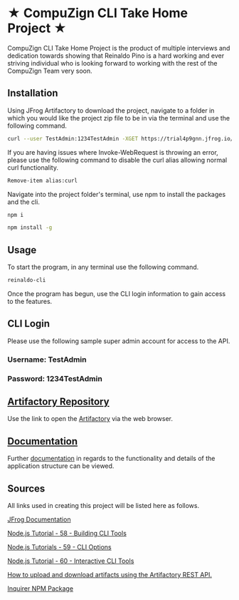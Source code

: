 # ★ CompuZign CLI Take Home Project ★

CompuZign CLI Take Home Project is the product of multiple interviews and dedication towards showing that Reinaldo Pino is a hard working and ever striving individual who is looking forward to working with the rest of the CompuZign Team very soon.

## Installation

Using JFrog Artifactory to download the project, navigate to a folder in which you would like the project zip file to be in via the terminal and use the following command.

```bash
curl --user TestAdmin:1234TestAdmin -XGET https://trial4p9gnn.jfrog.io/artifactory/reinaldo-cli-npm-local/compuzign-project.zip --output compuzign-project.zip
```

If you are having issues where Invoke-WebRequest is throwing an error, please use the following command to disable the curl alias allowing normal curl functionality.

```bash
Remove-item alias:curl
```

Navigate into the project folder's terminal, use npm to install the packages and the cli.

```bash
npm i
```

```bash
npm install -g
```

## Usage

To start the program, in any terminal use the following command.

```bash
reinaldo-cli
```

Once the program has begun, use the CLI login information to gain access to the features.

## CLI Login

Please use the following sample super admin account for access to the API.

### Username: TestAdmin

### Password: 1234TestAdmin

## [Artifactory Repository](https://trial4p9gnn.jfrog.io)

Use the link to open the [Artifactory](https://trial4p9gnn.jfrog.io) via the web browser.

## [Documentation](https://docs.google.com/document/d/1B7toXDDQHHDQP-SAn5ICr1HoLH7LoTRwvJUJ9J7-Y88/edit?usp=sharing)

Further [documentation](https://docs.google.com/document/d/1B7toXDDQHHDQP-SAn5ICr1HoLH7LoTRwvJUJ9J7-Y88/edit?usp=sharing) in regards to the functionality and details of the application structure can be viewed.

## Sources

All links used in creating this project will be listed here as follows.

[JFrog Documentation](https://jfrog.com/help/r/jfrog-rest-apis/repositories?tocId=cz2A_OsjoOysuLs_~gcTHw)

[Node.js Tutorial - 58 - Building CLI Tools](https://www.youtube.com/watch?v=y-zS9XV_kRM&ab_channel=Codevolution)

[Node.js Tutorials - 59 - CLI Options](https://www.youtube.com/watch?v=oIg08Z0bqsY&ab_channel=Codevolution)

[Node.js Tutorial - 60 - Interactive CLI Tools](https://www.youtube.com/watch?v=sJdqdGxRbXY&t=1s&ab_channel=Codevolution)

[How to upload and download artifacts using the Artifactory REST API.](https://www.youtube.com/watch?v=peSN5YroC8M&ab_channel=JFrog)

[Inquirer NPM Package](https://www.npmjs.com/package/inquirer?activeTab=readme#question)
